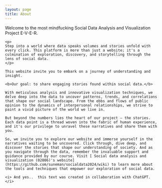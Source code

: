 ```yaml
---
layout: page
title: About
---
```

<div class="text-justify">
    <p>Welcome to the most mindfucking Social Data Analysis and Visualization Project 
    E-V-E-R.</p>

    <p>
    Step into a world where data speaks volumes and stories unfold with every click. This platform is more than just a website; it's a culmination of exploration, discovery, and storytelling through the lens of social data.
    </p>

    This website invite you to embark on a journey of understanding and insight. 

    <b>Our goal: to share engaging stories found within social data.</b>

    With meticulous analysis and innovative visualization techniques, we delve deep into the data to uncover patterns, trends, and correlations that shape our social landscape. From the ebbs and flows of public opinion to the dynamics of interpersonal relationships, we strive to paint a vivid picture of the world we live in.

    But beyond the numbers lies the heart of our project – the stories. Each data point is a thread woven into the fabric of human experience, and it's our privilege to unravel these narratives and share them with you.

    So, we invite you to explore our website and immerse yourself in the narratives waiting to be uncovered. Click through, dive deep, and discover the stories that shape our understanding of society. And as you navigate through the data, remember the invaluable support and guidance provided by our course. Visit [ Social data analysis and visualization (02806)'s website](https://github.com/suneman/socialdata2024/wiki) to learn more about the tools and techniques that empower our exploration of social data.

    <i> And yes..  this text was created in collaboration with ChatGPT.</i>
</div>